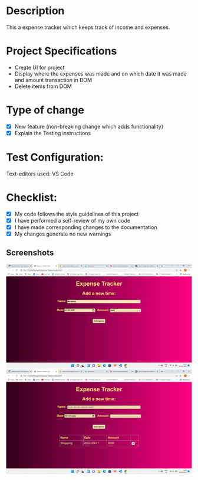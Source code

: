 # Description
This a expense tracker which keeps track of income and expenses.

# Project Specifications
- Create UI for project
- Display  where the expenses was made and on which date it was made
  and amount transaction in DOM
- Delete items from DOM

# Type of change
 - [X]  New feature (non-breaking change which adds functionality)
- [X] Explain the Testing instructions

# Test Configuration:

Text-editors used: VS Code

# Checklist:
 - [X]  My code follows the style guidelines of this project
  - [X] I have performed a self-review of my own code
  - [X] I have made corresponding changes to the documentation
  - [X] My changes generate no new warnings

## Screenshots

![Screenshot (28)](https://github.com/Pujash19/ExpenseTracker/blob/main/Expense-Tracker/Screenshot%20(28).png)
![Screenshot (29)](https://github.com/Pujash19/ExpenseTracker/blob/main/Expense-Tracker/Screenshot%20(29).png)

